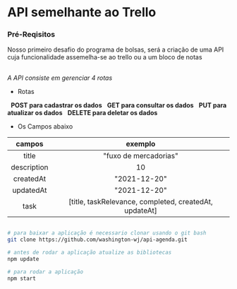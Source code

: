 # API semelhante ao Trello 

### Pré-Reqisitos
Nosso primeiro desafio do programa de bolsas, será a criação de uma API cuja funcionalidade assemelha-se ao trello ou a um bloco de notas

##

*A API consiste em gerenciar 4 rotas*

- Rotas

&nbsp;
**POST para cadastrar os dados**
&nbsp;
**GET para consultar os dados**
&nbsp;
**PUT para atualizar os dados**
&nbsp;
**DELETE para deletar os dados**

- Os Campos abaixo

|campos       | exemplo                                               |
| :---:       |  :---:                                                |
|title        | "fuxo de mercadorias"                                 |
|description  |    10                                                 |
|createdAt    |"2021-12-20"                                           |
|updatedAt    |"2021-12-20"                                           |
|task         |[title, taskRelevance, completed, createdAt, updateAt] |

##

```bash
# para baixar a aplicação é necessario clonar usando o git bash
git clone https://github.com/washington-wj/api-agenda.git

# antes de rodar a aplicação atualize as bibliotecas
npm update

# para rodar a aplicação
npm start
``` 